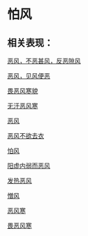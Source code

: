 # 怕风

## 相关表现：

[恶风，不恶甚风，反恶隙风](https://zuoye.gmzyh.com/search?key=恶风，不恶甚风，反恶隙风)
[恶风，见风便恶](https://zuoye.gmzyh.com/search?key=恶风，见风便恶)
[畏恶风寒貌](https://zuoye.gmzyh.com/search?key=畏恶风寒貌)
[无汗恶风寒](https://zuoye.gmzyh.com/search?key=无汗恶风寒)
[恶风](https://zuoye.gmzyh.com/search?key=恶风)
[恶风不欲去衣](https://zuoye.gmzyh.com/search?key=恶风不欲去衣)
[怕风](https://zuoye.gmzyh.com/search?key=怕风)
[阳虚内弱而恶风](https://zuoye.gmzyh.com/search?key=阳虚内弱而恶风)
[发热恶风](https://zuoye.gmzyh.com/search?key=发热恶风)
[憎风](https://zuoye.gmzyh.com/search?key=憎风)
[恶风寒](https://zuoye.gmzyh.com/search?key=恶风寒)
[畏恶风寒](https://zuoye.gmzyh.com/search?key=畏恶风寒)